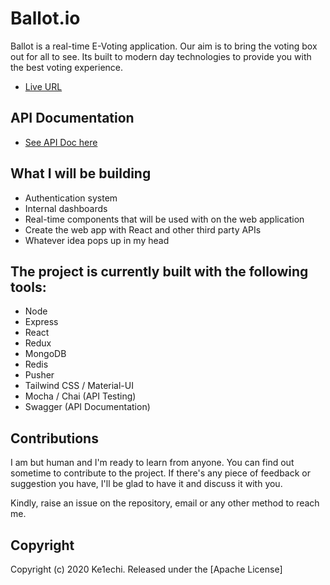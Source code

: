 # Ballot.io

Ballot is a real-time E-Voting application. Our aim is to bring the voting box out for all to see. Its built to modern day technologies to provide you with the best voting experience.

* [Live URL](https://ballot-io.netlify.app)

## API Documentation
* [See API Doc here](https://ballot-io.herokuapp.com/api/v1/#/)


## What I will be building

- Authentication system
- Internal dashboards
- Real-time components that will be used with on the web application
- Create the web app with React and other third party APIs
- Whatever idea pops up in my head

## The project is currently built with the following tools:

- Node
- Express
- React
- Redux
- MongoDB
- Redis
- Pusher 
- Tailwind CSS / Material-UI
- Mocha / Chai (API Testing)
- Swagger (API Documentation)


## Contributions

I am but human and I'm ready to learn from anyone. You can find out sometime to contribute to the project. If there's any piece of feedback or suggestion you have, I'll be glad to have it and discuss it with you.

Kindly, raise an issue on the repository, email or any other method to reach me.

## Copyright

Copyright (c) 2020 Ke1echi. Released under the [Apache License]